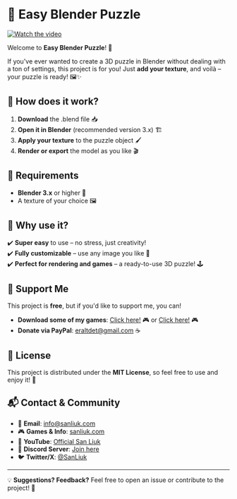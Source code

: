 # 🧩 Easy Blender Puzzle

[![Watch the video](https://img.youtube.com/vi/IX-UW0gg8Kg/maxresdefault.jpg)](https://youtu.be/IX-UW0gg8Kg)

Welcome to **Easy Blender Puzzle**! 🎉

If you've ever wanted to create a 3D puzzle in Blender without dealing with a ton of settings, this project is for you! Just **add your texture**, and voilà – your puzzle is ready! 🖼️✨

## 🚀 How does it work?
1. **Download** the .blend file 📥
2. **Open it in Blender** (recommended version 3.x) 🏗️
3. **Apply your texture** to the puzzle object 🖌️
4. **Render or export** the model as you like 🎬

## 🔧 Requirements
- **Blender 3.x** or higher 🦾
- A texture of your choice 🖼️

## 🤔 Why use it?
✔️ **Super easy** to use – no stress, just creativity!  
✔️ **Fully customizable** – use any image you like 🎨  
✔️ **Perfect for rendering and games** – a ready-to-use 3D puzzle! 🕹️

## 💖 Support Me
This project is **free**, but if you'd like to support me, you can! 
- **Download some of my games**: [Click here!](https://sanliuk.com/app) 🎮 or [Click here!](https://sanliuk.com/3TacToe) 🎮
- **Donate via PayPal**: eraltdet@gmail.com ☕

## 📜 License
This project is distributed under the **MIT License**, so feel free to use and enjoy it! 🚀

## 📬 Contact & Community
- 📧 **Email**: info@sanliuk.com  
- 🎮 **Games & Info**: [sanliuk.com](https://sanliuk.com/)  
- 🎥 **YouTube**: [Official San Liuk](https://www.youtube.com/channel/UCgbG6HYcITXhZ0W35lUvFbA)  
- 💬 **Discord Server**: [Join here](https://discord.gg/wtxXtqSKJr)  
- 🐦 **Twitter/X**: [@SanLiuk]((https://x.com/SanLiuk)) 

---
💡 **Suggestions? Feedback?** Feel free to open an issue or contribute to the project! 🚀


